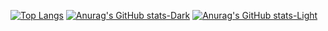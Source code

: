 [![Top Langs](https://github-readme-stats.vercel.app/api/top-langs/?username=CamiloDiPaolo&layout=compact)](https://github.com/anuraghazra/github-readme-stats)
[![Anurag's GitHub stats-Dark](https://github-readme-stats.vercel.app/api?username=CamiloDiPaolo&show_icons=true&theme=dark#gh-dark-mode-only)](https://github.com/anuraghazra/github-readme-stats#gh-dark-mode-only)
[![Anurag's GitHub stats-Light](https://github-readme-stats.vercel.app/api?username=CamiloDiPaolo&show_icons=true&theme=default#gh-light-mode-only)](https://github.com/anuraghazra/github-readme-stats#gh-light-mode-only)
